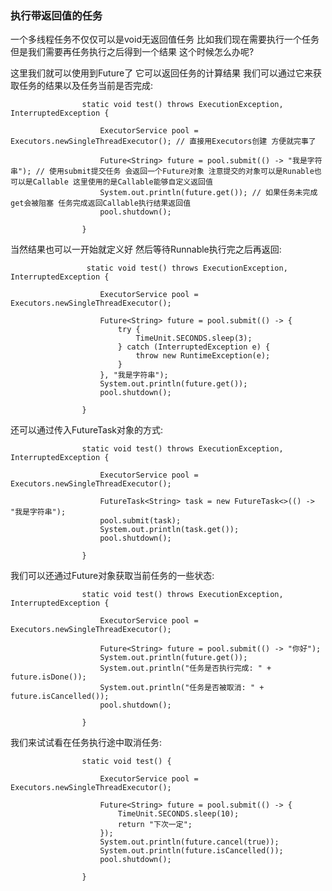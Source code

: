 ### 执行带返回值的任务
一个多线程任务不仅仅可以是void无返回值任务 比如我们现在需要执行一个任务 但是我们需要再任务执行之后得到一个结果 这个时候怎么办呢?

这里我们就可以使用到Future了 它可以返回任务的计算结果 我们可以通过它来获取任务的结果以及任务当前是否完成:

                    static void test() throws ExecutionException, InterruptedException {

                        ExecutorService pool = Executors.newSingleThreadExecutor(); // 直接用Executors创建 方便就完事了
                
                        Future<String> future = pool.submit(() -> "我是字符串"); // 使用submit提交任务 会返回一个Future对象 注意提交的对象可以是Runable也可以是Callable 这里使用的是Callable能够自定义返回值
                        System.out.println(future.get()); // 如果任务未完成 get会被阻塞 任务完成返回Callable执行结果返回值
                        pool.shutdown();
                
                    }

当然结果也可以一开始就定义好 然后等待Runnable执行完之后再返回:

                     static void test() throws ExecutionException, InterruptedException {

                        ExecutorService pool = Executors.newSingleThreadExecutor();
                
                        Future<String> future = pool.submit(() -> {
                            try {
                                TimeUnit.SECONDS.sleep(3);
                            } catch (InterruptedException e) {
                                throw new RuntimeException(e);
                            }
                        }, "我是字符串");
                        System.out.println(future.get());
                        pool.shutdown();
                
                    }

还可以通过传入FutureTask对象的方式:

                    static void test() throws ExecutionException, InterruptedException {

                        ExecutorService pool = Executors.newSingleThreadExecutor();
                
                        FutureTask<String> task = new FutureTask<>(() -> "我是字符串");
                        pool.submit(task);
                        System.out.println(task.get());
                        pool.shutdown();
                
                    }

我们可以还通过Future对象获取当前任务的一些状态:

                    static void test() throws ExecutionException, InterruptedException {

                        ExecutorService pool = Executors.newSingleThreadExecutor();
                
                        Future<String> future = pool.submit(() -> "你好");
                        System.out.println(future.get());
                        System.out.println("任务是否执行完成: " + future.isDone());
                        System.out.println("任务是否被取消: " + future.isCancelled());
                        pool.shutdown();
                
                    }

我们来试试看在任务执行途中取消任务:

                    static void test() {

                        ExecutorService pool = Executors.newSingleThreadExecutor();
                
                        Future<String> future = pool.submit(() -> {
                            TimeUnit.SECONDS.sleep(10);
                            return "下次一定";
                        });
                        System.out.println(future.cancel(true));
                        System.out.println(future.isCancelled());
                        pool.shutdown();
                
                    }